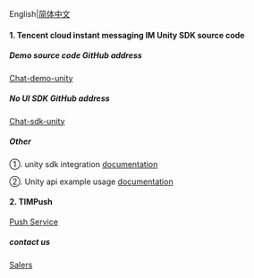 English|[简体中文](./README_ZH.md)

#### 1. Tencent cloud instant messaging IM Unity SDK source code


##### Demo source code GitHub address

[Chat-demo-unity](https://github.com/TencentCloud/chat-demo-unity)


##### No UI SDK GitHub address

[Chat-sdk-unity](https://github.com/TencentCloud/chat-sdk-unity/tree/unity)

##### Other

①. unity sdk integration [documentation](https://cloud.tencent.com/document/product/269/54106)

②. Unity api example usage [documentation](https://cloud.tencent.com/document/product/269/75289)

#### 2. TIMPush

[Push Service](https://cloud.tencent.com/document/product/269/100621)



##### contact us
[Salers](https://intl.cloud.tencent.com/zh/contact-us)
